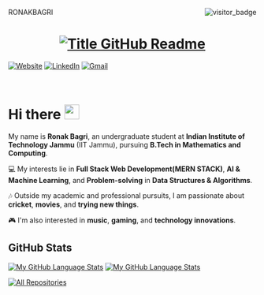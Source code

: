RONAKBAGRI <img align="right" src="https://api.visitorbadge.io/api/visitors?path=https%3A%2F%2Fgithub.com%2FRONAKBAGRI&countColor=%23263759&style=default" alt="visitor_badge">

<h1 style="text-align: center;">
  <a href="https://git.io/typing-svg" target="_blank">
    <img src="https://readme-typing-svg.herokuapp.com?font=Inter&weight=800&size=35&duration=3000&pause=500&multiline=true&width=650&height=140&lines=%24+whoami;Ronak+Bagri" alt="Title GitHub Readme" />
  </a>
</h1>

[![Website](https://img.shields.io/badge/Website-ronakbagri.com-informational?style=flat-square&color=00ADB5&logo=about.me&logoColor=white)](https://ronakbagriportfolio.netlify.app/)
[![LinkedIn](https://img.shields.io/badge/LinkedIn-RonakBagri-informational?style=flat-square&logo=linkedin&logoColor=white)](https://www.linkedin.com/in/ronakbagri/)
[![Gmail](https://img.shields.io/badge/Gmail-RonakBagri-informational?style=flat-square&color=EA4335&logo=gmail&logoColor=white)](mailto:ronakbagri9@gmail.com?subject=Hey!)

<br>

# Hi there <img src="https://raw.githubusercontent.com/umenzi/umenzi/main/wave.gif" width="30px">

My name is **Ronak Bagri**, an undergraduate student at **Indian Institute of Technology Jammu** (IIT Jammu), pursuing **B.Tech in Mathematics and Computing**.

💻 My interests lie in **Full Stack Web Development(MERN STACK)**, **AI & Machine Learning**, and **Problem-solving** in **Data Structures & Algorithms**.

🎶 Outside my academic and professional pursuits, I am passionate about **cricket**, **movies**, and **trying new things**.

🎮 I'm also interested in **music**, **gaming**, and **technology innovations**.

## GitHub Stats
[![My GitHub Language Stats](https://github-readme-stats.vercel.app/api/?username=RONAKBAGRI&langs_count=5&theme=react&bg_color=000000&title_color=ffffff&hide_border=true&icon_color=F8D866)]()
[![My GitHub Language Stats](https://github-readme-stats.vercel.app/api/top-langs/?username=RONAKBAGRI&langs_count=5&theme=react&bg_color=000000&title_color=ffffff&hide_border=true&icon_color=F8D866)]()

<a href="https://github.com/RONAKBAGRI?tab=repositories"><img alt="All Repositories" title="All Repositories" src="https://custom-icon-badges.demolab.com/badge/-Click%20Here%20For%20All%20My%20Repos-1F222E?style=for-the-badge&logoColor=white&logo=repo"/></a>

